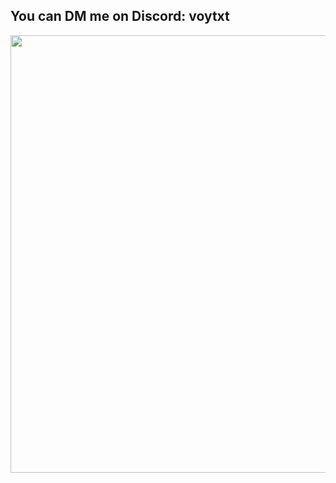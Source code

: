 ## You can DM me on Discord: voytxt

<p align="center">
  <img width="700" src="https://github.com/voytxt/voytxt/assets/65811166/4ed412ef-da5d-463e-87be-c64307d88741">
</p>
